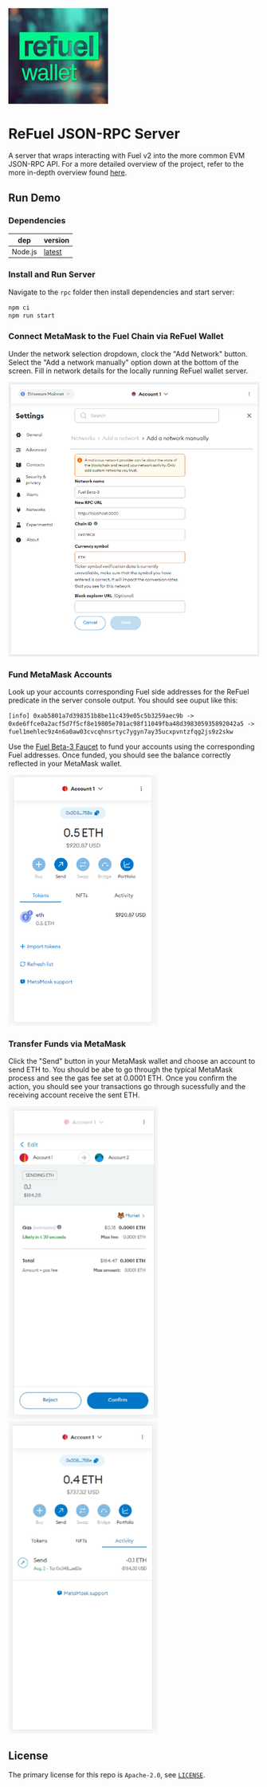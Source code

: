 <picture>
  <img src="https://raw.githubusercontent.com/kmonn64/RefuelWallet/main/docs/img/logo.jpg" width="200px"/>
</picture>

# ReFuel JSON-RPC Server
A server that wraps interacting with Fuel v2 into the more common EVM JSON-RPC API. For a more detailed overview of the project, refer to the more in-depth overview found [here](./docs/ReFuelWalletOverview.pdf).

## Run Demo

### Dependencies

| dep     | version                                                           |
| ------- | ----------------------------------------------------------------- |
| Node.js | [latest](https://nodejs.org/en)                                   |

### Install and Run Server

Navigate to the `rpc` folder then install dependencies and start server:

```sh
npm ci
npm run start
```

### Connect MetaMask to the Fuel Chain via ReFuel Wallet

Under the network selection dropdown, clock the "Add Network" button. Select the "Add a network manually" option down at the bottom of the screen. Fill in network details for the locally running ReFuel wallet server.

<picture>
  <img src="https://raw.githubusercontent.com/kmonn64/RefuelWallet/main/docs/demo_add_account.png" width="600px"/>
</picture>

### Fund MetaMask Accounts

Look up your accounts corresponding Fuel side addresses for the ReFuel predicate in the server console output. You should see ouput like this:
```
[info] 0xab5801a7d398351b8be11c439e05c5b3259aec9b -> 0xde6ffce0a2acf5d7f5cf8e19805e701ac98f11049fba48d398305935892042a5 -> fuel1mehlec9z4n6a0aw03cvcqhnsrtyc7ygyn7ay35ucxpvntzfqg2js9z2skw
```

Use the [Fuel Beta-3 Faucet](https://faucet-beta-3.fuel.network/) to fund your accounts using the corresponding Fuel addresses. Once funded, you should see the balance correctly reflected in your MetaMask wallet.

<picture>
  <img src="https://raw.githubusercontent.com/kmonn64/RefuelWallet/main/docs/demo_show_balance.png" width="300px"/>
</picture>

### Transfer Funds via MetaMask

Click the "Send" button in your MetaMask wallet and choose an account to send ETH to. You should be abe to go through the typical MetaMask process and see the gas fee set at 0.0001 ETH. Once you confirm the action, you should see your transactions go through sucessfully and the receiving account receive the sent ETH.

<picture>
  <img src="https://raw.githubusercontent.com/kmonn64/RefuelWallet/main/docs/demo_show_send.png" width="300px"/>
</picture>

<picture>
  <img src="https://raw.githubusercontent.com/kmonn64/RefuelWallet/main/docs/demo_show_sent.png" width="300px"/>
</picture>

## License

The primary license for this repo is `Apache-2.0`, see [`LICENSE`](./LICENSE).
